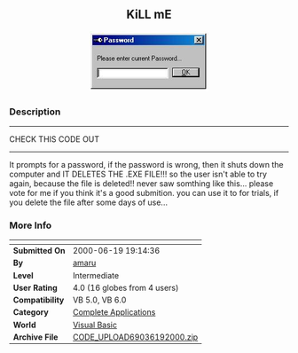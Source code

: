 ﻿<div align="center">

## KiLL mE

<img src="PIC20006191330313994.jpg">
</div>

### Description



----

CHECK THIS CODE OUT

----

It prompts for a password, if the password is wrong, then it shuts down the computer and IT DELETES THE .EXE FILE!!! so the user isn't able to try again, because the file is deleted!! never saw somthing like this... please vote for me if you think it's a good submition. you can use it to for trials, if you delete the file after some days of use...
 
### More Info
 


<span>             |<span>
---                |---
**Submitted On**   |2000-06-19 19:14:36
**By**             |[amaru](https://github.com/Planet-Source-Code/PSCIndex/blob/master/ByAuthor/amaru.md)
**Level**          |Intermediate
**User Rating**    |4.0 (16 globes from 4 users)
**Compatibility**  |VB 5\.0, VB 6\.0
**Category**       |[Complete Applications](https://github.com/Planet-Source-Code/PSCIndex/blob/master/ByCategory/complete-applications__1-27.md)
**World**          |[Visual Basic](https://github.com/Planet-Source-Code/PSCIndex/blob/master/ByWorld/visual-basic.md)
**Archive File**   |[CODE\_UPLOAD69036192000\.zip](https://github.com/Planet-Source-Code/amaru-kill-me__1-9046/archive/master.zip)









